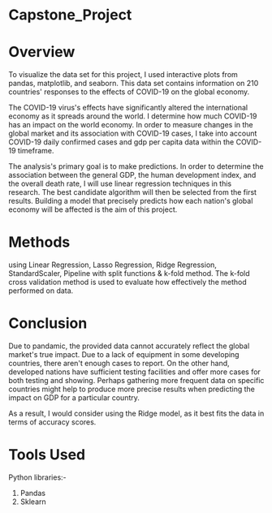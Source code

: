 # Capstone_Project

# Overview
To visualize the data set for this project, I used interactive plots from pandas, matplotlib, and seaborn. This data set contains information on 210 countries' responses to the effects of COVID-19 on the global economy.

The COVID-19 virus's effects have significantly altered the international economy as it spreads around the world. I determine how much COVID-19 has an impact on the world economy. In order to measure changes in the global market and its association with COVID-19 cases, I take into account COVID-19 daily confirmed cases and gdp per capita data within the COVID-19 timeframe.

The analysis's primary goal is to make predictions. In order to determine the association between the general GDP, the human development index, and the overall death rate, I will use linear regression techniques in this research. The best candidate algorithm will then be selected from the first results. Building a model that precisely predicts how each nation's global economy will be affected is the aim of this project.

# Methods
using Linear Regression, Lasso Regression, Ridge Regression, StandardScaler, Pipeline with split functions & k-fold method. The k-fold cross validation method is used to evaluate how effectively the method performed on data.

# Conclusion 
Due to pandamic, the provided data cannot accurately reflect the global market's true impact. Due to a lack of equipment in some developing countries, there aren't enough cases to report. On the other hand, developed nations have sufficient testing facilities and offer more cases for both testing and showing. Perhaps gathering more frequent data on specific countries might help to produce more precise results when predicting the impact on GDP for a particular country.

As a result, I would consider using the Ridge model, as it best fits the data in terms of accuracy scores.

# Tools Used
Python libraries:-
1. Pandas
2. Sklearn
